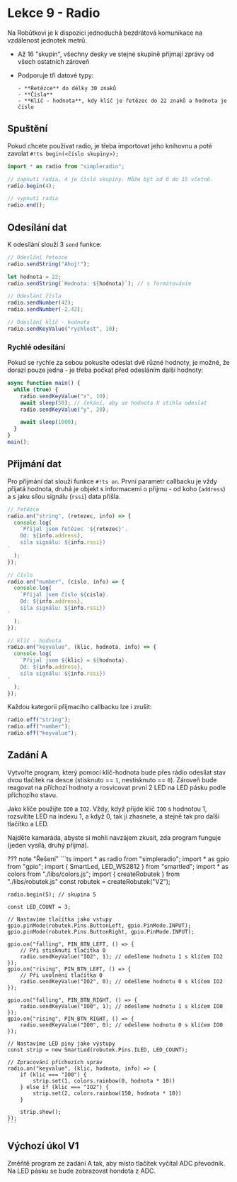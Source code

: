 # Lekce 9 - Radio

Na Robůtkovi je k dispozici jednoduchá bezdrátová komunikace na vzdálenost jednotek metrů.

- Až 16 "skupin", všechny desky ve stejné skupině přijmají zprávy od všech ostatních zároveň
- Podporuje tři datové typy:

      - **Řetězce** do délky 30 znaků
      - **Čísla**
      - **Klíč - hodnota**, kdy klíč je řetězec do 22 znaků a hodnota je číslo

## Spuštění

Pokud chcete používat radio, je třeba importovat jeho knihovnu a poté zavolat `#!ts begin(<číslo skupiny>);`

```ts
import * as radio from "simpleradio";

// zapnutí radia, 4 je číslo skupiny. Může být od 0 do 15 včetně.
radio.begin(4);

// vypnutí radia
radio.end();
```

## Odesílání dat

K odesílání slouží 3 `send` funkce:

```ts
// Odeslání řetezce
radio.sendString("Ahoj!");

let hodnota = 22;
radio.sendString(`Hodnota: ${hodnota}`); // s formátováním
```

```ts
// Odeslání čísla
radio.sendNumber(42);
radio.sendNumber(-2.42);
```

```ts
// Odeslání klíč - hodnota
radio.sendKeyValue("rychlost", 10);
```

### Rychlé odesílání

Pokud se rychle za sebou pokusíte odeslat dvě různé hodnoty, je možné, že dorazí pouze jedna - je třeba počkat před odesláním další hodnoty:

```ts
async function main() {
  while (true) {
    radio.sendKeyValue("x", 10);
    await sleep(50); // čekání, aby se hodnota X stihla odeslat
    radio.sendKeyValue("y", 20);

    await sleep(1000);
  }
}
main();
```

## Přijmání dat

Pro přijmání dat slouží funkce `#!ts on`. První parametr callbacku je vždy přijatá hodnota, druhá je objekt s informacemi o přijmu - od koho (`address`) a s jaku sílou signálu (`rssi`) data přišla.

```ts
// řetězce
radio.on("string", (retezec, info) => {
  console.log(
    `Přijal jsem řetězec '${retezec}'.
    Od: ${info.address},
    síla signálu: ${info.rssi})
`
  );
});
```

```ts
// číslo
radio.on("number", (cislo, info) => {
  console.log(
    `Přijal jsem číslo ${cislo}.
    Od: ${info.address},
    síla signálu: ${info.rssi})
`
  );
});
```

```ts
// klíč - hodnota
radio.on("keyvalue", (klic, hodnota, info) => {
  console.log(
    `Přijal jsem ${klic} = ${hodnota}.
    Od: ${info.address},
    síla signálu: ${info.rssi})
`
  );
});
```

Každou kategorii přijmacího callbacku lze i zrušit:

```ts
radio.off("string");
radio.off("number");
radio.off("keyvalue");
```

## Zadání A

Vytvořte program, který pomocí klíč-hodnota bude přes rádio odesílat stav dvou tlačítek na desce
(stisknuto == `1`, nestisknuto == `0`).
Zároveň bude reagovat na příchozí hodnoty a rosvicovat první 2 LED na LED pásku podle příchozího stavu.

Jako klíče použijte `IO0` a `IO2`. Vždy, když přijde klíč `IO0` s hodnotou 1, rozsvítíte LED na indexu 1, a když 0, tak ji zhasnete,
a stejně tak pro další tlačítko a LED.

Najděte kamaráda, abyste si mohli navzájem zkusit, zda program funguje (jeden vysílá, druhý přijmá).

??? note "Řešení"
    ```ts
    import * as radio from "simpleradio";
    import * as gpio from "gpio";
    import { SmartLed, LED_WS2812 } from "smartled";
    import * as colors from "./libs/colors.js";
    import { createRobutek } from "./libs/robutek.js"
    const robutek = createRobutek("V2");

    radio.begin(5); // skupina 5

    const LED_COUNT = 3;

    // Nastavíme tlačítka jako vstupy
    gpio.pinMode(robutek.Pins.ButtonLeft, gpio.PinMode.INPUT);
    gpio.pinMode(robutek.Pins.ButtonRight, gpio.PinMode.INPUT);

    gpio.on("falling", PIN_BTN_LEFT, () => {
        // Při stisknutí tlačítka 0
        radio.sendKeyValue("IO2", 1); // odešleme hodnotu 1 s klíčem IO2
    });
    gpio.on("rising", PIN_BTN_LEFT, () => {
        // Při uvolnění tlačítka 0
        radio.sendKeyValue("IO2", 0); // odešleme hodnotu 0 s klíčem IO2
    });

    gpio.on("falling", PIN_BTN_RIGHT, () => {
        radio.sendKeyValue("IO0", 1); // odešleme hodnotu 1 s klíčem IO0
    });
    gpio.on("rising", PIN_BTN_RIGHT, () => {
        radio.sendKeyValue("IO0", 0); // odešleme hodnotu 0 s klíčem IO0
    });

    // Nastavíme LED piny jako výstupy
    const strip = new SmartLed(robutek.Pins.ILED, LED_COUNT);

    // Zpracování příchozích správ
    radio.on("keyvalue", (klic, hodnota, info) => {
        if (klic === "IO0") {
            strip.set(1, colors.rainbow(0, hodnota * 10))
        } else if (klic === "IO2") {
            strip.set(2, colors.rainbow(150, hodnota * 10))
        }

        strip.show();
    });
    ```

## Výchozí úkol V1

Změňtě program ze zadání A tak, aby místo tlačítek vyčítal ADC převodník. Na LED pásku se bude zobrazovat hondota z ADC.
